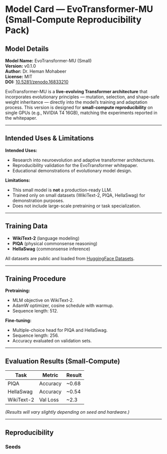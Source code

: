 # Model Card — EvoTransformer-MU (Small-Compute Reproducibility Pack)

## Model Details

**Model Name:** EvoTransformer-MU (Small)  
**Version:** v0.1.0  
**Author:** Dr. Heman Mohabeer  
**License:** MIT  
**DOI:** [10.5281/zenodo.16833210](https://doi.org/10.5281/zenodo.16833210)  

EvoTransformer-MU is a **live-evolving Transformer architecture** that incorporates evolutionary principles
— mutation, selection, and shape-safe weight inheritance — directly into the model’s training and adaptation
process. This version is designed for **small-compute reproducibility** on single GPUs (e.g., NVIDIA T4 16GB),
matching the experiments reported in the whitepaper.

---

## Intended Uses & Limitations

**Intended Uses:**
- Research into neuroevolution and adaptive transformer architectures.
- Reproducibility validation for the EvoTransformer whitepaper.
- Educational demonstrations of evolutionary model design.

**Limitations:**
- This small model is **not** a production-ready LLM.
- Trained only on small datasets (WikiText-2, PIQA, HellaSwag) for demonstration purposes.
- Does not include large-scale pretraining or task specialization.

---

## Training Data

- **WikiText-2** (language modeling)
- **PIQA** (physical commonsense reasoning)
- **HellaSwag** (commonsense inference)

All datasets are public and loaded from [HuggingFace Datasets](https://huggingface.co/datasets).

---

## Training Procedure

**Pretraining:**  
- MLM objective on WikiText-2.
- AdamW optimizer, cosine schedule with warmup.
- Sequence length: 512.

**Fine-tuning:**  
- Multiple-choice head for PIQA and HellaSwag.
- Sequence length: 256.
- Accuracy evaluated on validation sets.

---

## Evaluation Results (Small-Compute)

| Task       | Metric    | Result |
|------------|-----------|--------|
| PIQA       | Accuracy  | ~0.68  |
| HellaSwag  | Accuracy  | ~0.54  |
| WikiText-2 | Val Loss  | ~2.3   |

*(Results will vary slightly depending on seed and hardware.)*

---

## Reproducibility

### Seeds
